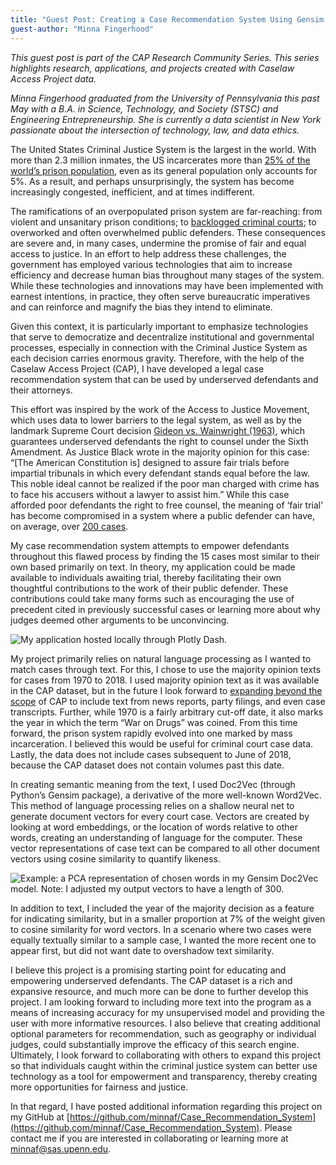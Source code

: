 ```yaml
---
title: "Guest Post: Creating a Case Recommendation System Using Gensim’s Doc2Vec"
guest-author: "Minna Fingerhood"
---
```

*This guest post is part of the CAP Research Community Series. This series highlights research, applications, and projects created with Caselaw Access Project data.*

*Minna Fingerhood graduated from the University of Pennsylvania this past May with a B.A. in Science, Technology, and Society (STSC) and Engineering Entrepreneurship. She is currently a data scientist in New York passionate about the intersection of technology, law, and data ethics.*

The United States Criminal Justice System is the largest in the world. With more than 2.3 million inmates, the US incarcerates more than [25% of the world’s prison population](https://www.aclu.org/issues/smart-justice/mass-incarceration), even as its general population only accounts for 5%. As a result, and perhaps unsurprisingly, the system has become increasingly congested, inefficient, and at times indifferent. 

The ramifications of an overpopulated prison system are far-reaching: from violent and unsanitary prison conditions; to [backlogged criminal courts](https://www.newyorker.com/magazine/2014/10/06/before-the-law); to overworked and often overwhelmed public defenders. These consequences are severe and, in many cases, undermine the promise of fair and equal access to justice. In an effort to help address these challenges, the government has employed various technologies that aim to increase efficiency and decrease human bias throughout many stages of the system. While these technologies and innovations may have been implemented with earnest intentions, in practice, they often serve bureaucratic imperatives and can reinforce and magnify the bias they intend to eliminate.  

Given this context, it is particularly important to emphasize technologies that serve to democratize and decentralize institutional and governmental processes, especially in connection with the Criminal Justice System as each decision carries enormous gravity. Therefore, with the help of the Caselaw Access Project (CAP), I have developed a legal case recommendation system that can be used by underserved defendants and their attorneys. 

This effort was inspired by the work of the Access to Justice Movement, which uses data to lower barriers to the legal system, as well as by the landmark Supreme Court decision [Gideon vs. Wainwright (1963)](https://www.oyez.org/cases/1962/155), which guarantees underserved defendants the right to counsel under the Sixth Amendment. As Justice Black wrote in the majority opinion for this case: “[The American Constitution is] designed to assure fair trials before impartial tribunals in which every defendant stands equal before the law. This noble ideal cannot be realized if the poor man charged with crime has to face his accusers without a lawyer to assist him.” While this case afforded poor defendants the right to free counsel, the meaning of ‘fair trial’ has become compromised in a system where a public defender can have, on average, over [200 cases](https://www.nytimes.com/interactive/2019/01/31/us/public-defender-case-loads.html).  

My case recommendation system attempts to empower defendants throughout this flawed process by finding the 15 cases most similar to their own based primarily on text. In theory, my application could be made available to individuals awaiting trial, thereby facilitating their own thoughtful contributions to the work of their public defender. These contributions could take many forms such as encouraging the use of precedent cited in previously successful cases or learning more about why judges deemed other arguments to be unconvincing. 

![My application hosted locally through Plotly Dash.](https://lil-blog-media.s3.amazonaws.com/Screen_Shot_2019-10-22_at_11.00.47_AM.png)

My project primarily relies on natural language processing as I wanted to match cases through text. For this, I chose to use the majority opinion texts for cases from 1970 to 2018. I used majority opinion text as it was available in the CAP dataset, but in the future I look forward to [expanding beyond the scope](https://case.law/about/#scope-limits) of CAP to include text from news reports, party filings, and even case transcripts. Further, while 1970 is a fairly arbitrary cut-off date, it also marks the year in which the term “War on Drugs” was coined. From this time forward, the prison system rapidly evolved into one marked by mass incarceration. I believed this would be useful for criminal court case data. Lastly, the data does not include cases subsequent to June of 2018, because the CAP dataset does not contain volumes past this date.

In creating semantic meaning from the text, I used Doc2Vec (through Python’s Gensim package), a derivative of the more well-known Word2Vec. This method of language processing relies on a shallow neural net to generate document vectors for every court case. Vectors are created by looking at word embeddings, or the location of words relative to other words, creating an understanding of language for the computer. These vector representations of case text can be compared to all other document vectors using cosine similarity to quantify likeness. 

![Example: a PCA representation of chosen words in my Gensim Doc2Vec model. Note: I adjusted my output vectors to have a length of 300.](https://lil-blog-media.s3.amazonaws.com/Screen_Shot_2019-10-22_at_10.32.50_AM.png)

In addition to text, I included the year of the majority decision as a feature for indicating similarity, but in a smaller proportion at 7% of the weight given to cosine similarity for word vectors. In a scenario where two cases were equally textually similar to a sample case, I wanted the more recent one to appear first, but did not want date to overshadow text similarity. 

I believe this project is a promising starting point for educating and empowering underserved defendants. The CAP dataset is a rich and expansive resource, and much more can be done to further develop this project. I am looking forward to including more text into the program as a means of increasing accuracy for my unsupervised model and providing the user with more informative resources. I also believe that creating additional optional parameters for recommendation, such as geography or individual judges, could substantially improve the efficacy of this search engine. Ultimately, I look forward to collaborating with others to expand this project so that individuals caught within the criminal justice system can better use technology as a tool for empowerment and transparency, thereby creating more opportunities for fairness and justice. 

In that regard, I have posted additional information regarding this project on my GitHub at [https://github.com/minnaf/Case_Recommendation_System](https://github.com/minnaf/Case_Recommendation_System). Please contact me if you are interested in collaborating or learning more at [minnaf@sas.upenn.edu](mailto:minnaf@sas.upenn.edu).
